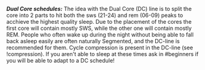 ***Dual Core schedules:***
The idea with the Dual Core (DC) line is to split the core into 2 parts to hit both the sws (21-24) and rem (06-09) peaks to acchieve the highest quality sleep. Due to the placement of the cores the first core will contain mostly SWS, while the other one will contain mostly REM.
People who often wake up during the night without being able to fall back asleep easily are often naturally Segmented, and the DC-line is recommended for them.
Cycle compression is present in the DC-line (see !compression).
If you aren't able to sleep at these times ask in #beginners if you will be able to adapt to a DC schedule!
